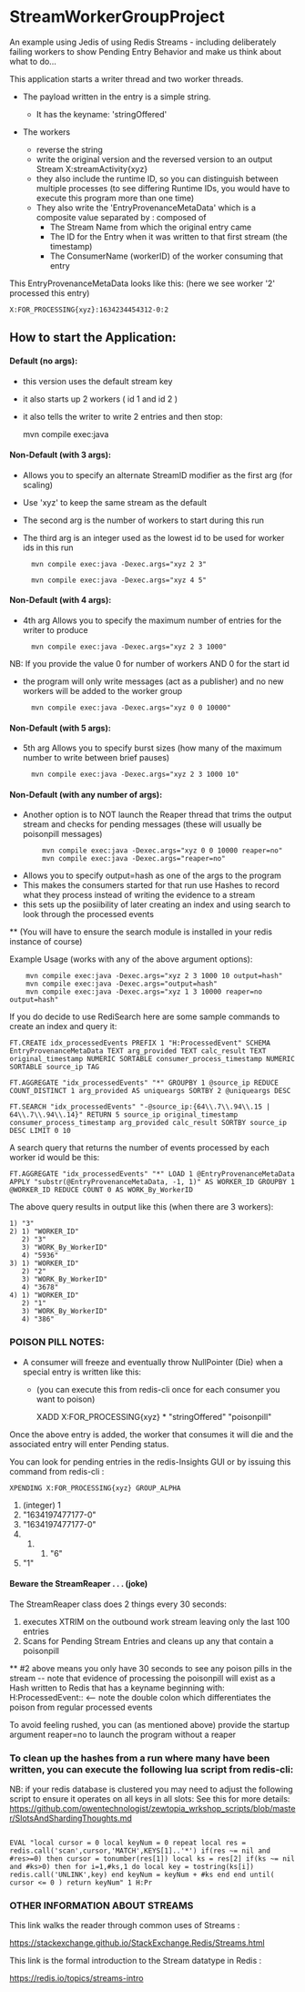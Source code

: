 # StreamWorkerGroupProject
An example using Jedis of using Redis Streams - 
including deliberately failing workers to show Pending Entry Behavior 
and make us think about what to do...

This application starts a writer thread and two worker threads.

* The payload written in the entry is a simple string. 
  * It has the keyname: 'stringOffered'

* The workers 
    * reverse the string
    * write the original version and the reversed version to an output Stream X:streamActivity{xyz}
    * they also include the runtime ID, so you can distinguish between multiple processes (to see differing Runtime IDs, you would have to execute this program more than one time) 
    * They also write the 'EntryProvenanceMetaData' which is a composite value separated by : composed of
        * The Stream Name from which the original entry came
        * The ID for the Entry when it was written to that first stream (the timestamp)
        * The ConsumerName (workerID) of the worker consuming that entry 
          
This EntryProvenanceMetaData looks like this: (here we see worker '2' processed this entry)  
          
    X:FOR_PROCESSING{xyz}:1634234454312-0:2


## How to start the Application:

#### Default (no args):
* this version uses the default stream key
* it also starts up 2 workers  ( id 1 and id 2 )
* it also tells the writer to write 2 entries and then stop:
  

    mvn compile exec:java


#### Non-Default (with 3 args):
* Allows you to specify an alternate StreamID modifier as the first arg (for scaling)
* Use 'xyz' to keep the same stream as the default
* The second arg is the number of workers to start during this run
* The third arg is an integer used as the lowest id to be used for worker ids in this run

        mvn compile exec:java -Dexec.args="xyz 2 3"

        mvn compile exec:java -Dexec.args="xyz 4 5"


#### Non-Default (with 4 args):
* 4th arg Allows you to specify the maximum number of entries for the writer to produce


        mvn compile exec:java -Dexec.args="xyz 2 3 1000"

NB: If you provide the value 0 for number of workers AND 0 for the start id
- the program will only write messages (act as a publisher) and no new workers will be added to the worker group


        mvn compile exec:java -Dexec.args="xyz 0 0 10000"

#### Non-Default (with 5 args):
* 5th arg Allows you to specify burst sizes (how many of the maximum number to write between brief pauses)

        mvn compile exec:java -Dexec.args="xyz 2 3 1000 10"


#### Non-Default (with any number of args):
* Another option is to NOT launch the Reaper thread that trims the output stream and checks for pending messages
  (these will usually be poisonpill messages)
```
        mvn compile exec:java -Dexec.args="xyz 0 0 10000 reaper=no"
        mvn compile exec:java -Dexec.args="reaper=no"
```

* Allows you to specify output=hash as one of the args to the program
* This makes the consumers started for that run use Hashes to record what they process instead of writing the evidence to a stream  
* this sets up the posiibility of later creating an index and using search to look through the processed events

**   (You will have to ensure the search module is installed in your redis instance of course)

Example Usage (works with any of the above argument options):


        mvn compile exec:java -Dexec.args="xyz 2 3 1000 10 output=hash"
        mvn compile exec:java -Dexec.args="output=hash"
        mvn compile exec:java -Dexec.args="xyz 1 3 10000 reaper=no output=hash"

If you do decide to use RediSearch here are some sample commands to create an index and query it: 

    FT.CREATE idx_processedEvents PREFIX 1 "H:ProcessedEvent" SCHEMA EntryProvenanceMetaData TEXT arg_provided TEXT calc_result TEXT original_timestamp NUMERIC SORTABLE consumer_process_timestamp NUMERIC SORTABLE source_ip TAG

    FT.AGGREGATE "idx_processedEvents" "*" GROUPBY 1 @source_ip REDUCE COUNT_DISTINCT 1 arg_provided AS uniqueargs SORTBY 2 @uniqueargs DESC

    FT.SEARCH "idx_processedEvents" "-@source_ip:{64\\.7\\.94\\.15 | 64\\.7\\.94\\.14}" RETURN 5 source_ip original_timestamp consumer_process_timestamp arg_provided calc_result SORTBY source_ip DESC LIMIT 0 10
    
A search query that returns the number of events processed by each worker id would be this:

``` 
FT.AGGREGATE "idx_processedEvents" "*" LOAD 1 @EntryProvenanceMetaData APPLY "substr(@EntryProvenanceMetaData, -1, 1)" AS WORKER_ID GROUPBY 1 @WORKER_ID REDUCE COUNT 0 AS WORK_By_WorkerID
```

The above query results in output like this (when there are 3 workers):

``` 
1) "3"
2) 1) "WORKER_ID"
   2) "3"
   3) "WORK_By_WorkerID"
   4) "5936"
3) 1) "WORKER_ID"
   2) "2"
   3) "WORK_By_WorkerID"
   4) "3678"
4) 1) "WORKER_ID"
   2) "1"
   3) "WORK_By_WorkerID"
   4) "386"
```

### POISON PILL NOTES:

* A consumer will freeze and eventually throw NullPointer (Die) when a special entry is written like this:
  *  (you can execute this from redis-cli once for each consumer you want to poison)


        XADD X:FOR_PROCESSING{xyz} * "stringOffered" "poisonpill"

Once the above entry is added, the worker that consumes it will die and the associated entry will enter Pending status.

You can look for pending entries in the redis-Insights GUI or by issuing this command from redis-cli :

    XPENDING X:FOR_PROCESSING{xyz} GROUP_ALPHA
1) (integer) 1
2) "1634197477177-0"
3) "1634197477177-0"
4) 1) 1) "6"
2) "1"


#### Beware the StreamReaper . . .  (joke)
The StreamReaper class does 2 things every 30 seconds:
1) executes XTRIM on the outbound work stream leaving only the last 100 entries 
2) Scans for Pending Stream Entries and cleans up any that contain a poisonpill

**  #2 above  means you only have 30 seconds to see any poison pills in the stream 
-- note that evidence of processing the poisonpill will exist as a Hash written to Redis
that has a keyname beginning with: H:ProcessedEvent::  <-- note the double colon which differentiates the poison from regular processed events

To avoid feeling rushed, you can (as mentioned above) provide the startup argument reaper=no to launch the program 
without a reaper
   
### To clean up the hashes from a run where many have been written, you can execute the following lua script from redis-cli:
NB: if your redis database is clustered you may need to adjust the following script to ensure it operates on all keys in all slots:
See this for more details:  https://github.com/owentechnologist/zewtopia_wrkshop_scripts/blob/master/SlotsAndShardingThoughts.md 
```

EVAL "local cursor = 0 local keyNum = 0 repeat local res = redis.call('scan',cursor,'MATCH',KEYS[1]..'*') if(res ~= nil and #res>=0) then cursor = tonumber(res[1]) local ks = res[2] if(ks ~= nil and #ks>0) then for i=1,#ks,1 do local key = tostring(ks[i]) redis.call('UNLINK',key) end keyNum = keyNum + #ks end end until( cursor <= 0 ) return keyNum" 1 H:Pr

```

### OTHER INFORMATION ABOUT STREAMS
This link walks the reader through common uses of Streams :

https://stackexchange.github.io/StackExchange.Redis/Streams.html

This link is the formal introduction to the Stream datatype in Redis :

https://redis.io/topics/streams-intro



 

 
